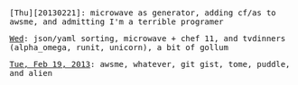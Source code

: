 <tt>
[Thu][20130221]: microwave as generator, adding cf/as
to awsme, and admitting I'm a terrible programer

[Wed][20130220]: json/yaml sorting, microwave + chef
11, and tvdinners (alpha_omega, runit, unicorn), a bit of gollum

[Tue, Feb 19, 2013][20130219]: awsme, whatever, git gist, tome,
puddle, and alien
<tt>

[20130221]: articles/20130221.html
[20130220]: articles/20130220.html
[20130219]: articles/20130219.html
